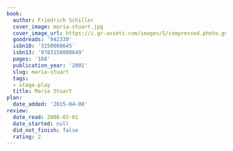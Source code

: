 ```yaml
---
book:
  author: Friedrich Schiller
  cover_image: maria-stuart.jpg
  cover_image_url: https://i.gr-assets.com/images/S/compressed.photo.goodreads.com/books/1179652403l/942339._SY475_.jpg
  goodreads: '942339'
  isbn10: '3150000645'
  isbn13: '9783150000649'
  pages: '168'
  publication_year: '2001'
  slug: maria-stuart
  tags:
  - stage-play
  title: Maria Stuart
plan:
  date_added: '2015-04-08'
review:
  date_read: 2008-02-01
  date_started: null
  did_not_finish: false
  rating: 2
---
```

